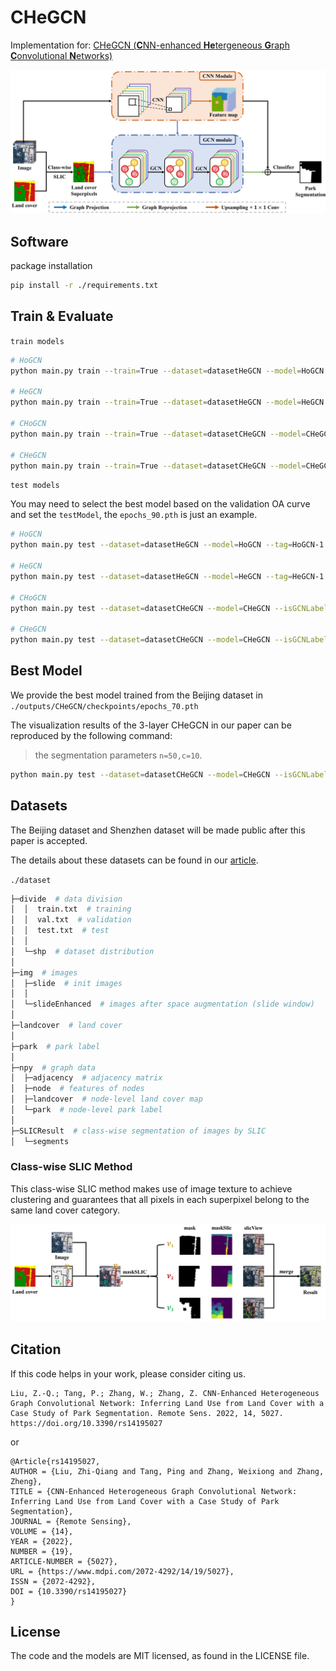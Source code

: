 # CHeGCN

Implementation for: [CHeGCN (**C**NN-enhanced **He**tergeneous **G**raph **C**onvolutional **N**etworks)](https://www.mdpi.com/2072-4292/14/19/5027)

![model](ReadMe.assets/model.png)



## Software

package installation

```sh
pip install -r ./requirements.txt
```



## Train & Evaluate

`train models`

```sh
# HoGCN
python main.py train --train=True --dataset=datasetHeGCN --model=HoGCN --tag=HoGCN-1

# HeGCN
python main.py train --train=True --dataset=datasetHeGCN --model=HeGCN --tag=HeGCN-1

# CHoGCN
python main.py train --train=True --dataset=datasetCHeGCN --model=CHeGCN --isGCNLabel=False --tag=CHoGCN-1

# CHeGCN
python main.py train --train=True --dataset=datasetCHeGCN --model=CHeGCN --isGCNLabel=True --tag=CHeGCN-1
```



`test models`

You may need to select the best model based on the validation OA curve and set the `testModel`, the `epochs_90.pth` is just an example.
```sh
# HoGCN
python main.py test --dataset=datasetHeGCN --model=HoGCN --tag=HoGCN-1 --testModel=epochs_90.pth

# HeGCN
python main.py test --dataset=datasetHeGCN --model=HeGCN --tag=HeGCN-1 --testModel=epochs_90.pth

# CHoGCN
python main.py test --dataset=datasetCHeGCN --model=CHeGCN --isGCNLabel=False --tag=CHoGCN-1 --testModel=epochs_90.pth

# CHeGCN
python main.py test --dataset=datasetCHeGCN --model=CHeGCN --isGCNLabel=True --tag=CHeGCN-1 --testModel=epochs_90.pth
```



## Best Model

We provide the best model trained from the Beijing dataset in `./outputs/CHeGCN/checkpoints/epochs_70.pth`

The visualization results of the 3-layer CHeGCN in our paper can be reproduced by the following command:

> the segmentation parameters `n=50,c=10`.

```sh
python main.py test --dataset=datasetCHeGCN --model=CHeGCN --isGCNLabel=True --tag=CHeGCN --testModel=epochs_70.pth
```



## Datasets

The Beijing dataset and Shenzhen dataset will be made public after this paper is accepted.

The details about these datasets can be found in our [article](https://www.mdpi.com/2072-4292/14/19/5027).

`./dataset`

```python
├─divide  # data division
│  │  train.txt  # training
│  │  val.txt  # validation
│  │  test.txt  # test
│  │  
│  └─shp  # dataset distribution
│          
├─img  # images
│  ├─slide  # init images
│  │      
│  └─slideEnhanced  # images after space augmentation (slide window)
│
├─landcover  # land cover
│
├─park  # park label
│
├─npy  # graph data
│  ├─adjacency  # adjacency matrix
│  ├─node  # features of nodes
│  ├─landcover  # node-level land cover map
│  └─park  # node-level park label
│
├─SLICResult  # class-wise segmentation of images by SLIC
│  └─segments
```



### Class-wise SLIC Method

This class-wise SLIC method makes use of image texture to achieve clustering and guarantees that all pixels in each superpixel belong to the same land cover category.

![class-wise-SLIC](ReadMe.assets/class-wise-SLIC.png)



## Citation
If this code helps in your work, please consider citing us.
```
Liu, Z.-Q.; Tang, P.; Zhang, W.; Zhang, Z. CNN-Enhanced Heterogeneous Graph Convolutional Network: Inferring Land Use from Land Cover with a Case Study of Park Segmentation. Remote Sens. 2022, 14, 5027. https://doi.org/10.3390/rs14195027
```
or
```
@Article{rs14195027,
AUTHOR = {Liu, Zhi-Qiang and Tang, Ping and Zhang, Weixiong and Zhang, Zheng},
TITLE = {CNN-Enhanced Heterogeneous Graph Convolutional Network: Inferring Land Use from Land Cover with a Case Study of Park Segmentation},
JOURNAL = {Remote Sensing},
VOLUME = {14},
YEAR = {2022},
NUMBER = {19},
ARTICLE-NUMBER = {5027},
URL = {https://www.mdpi.com/2072-4292/14/19/5027},
ISSN = {2072-4292},
DOI = {10.3390/rs14195027}
}
```


## License

The code and the models are MIT licensed, as found in the LICENSE file.
